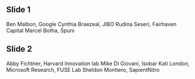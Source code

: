 ## Slide 1 ##

Ben Malbon, Google
Cynthia Braezeal, JIBO
Rudina Seseri, Fairhaven Capital
Marcel Botha, Spuni

## Slide 2 ##

Abby Fichtner, Harvard Innovation lab
Mike Di Giovani, Isobar
Kati London, Microsoft Research, FUSE Lab
Sheldon Montiero, SapientNitro